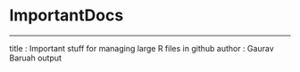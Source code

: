 # ImportantDocs

--- 
title : Important stuff for managing large R files in github
author : Gaurav Baruah
output